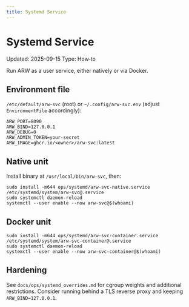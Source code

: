 ```yaml
---
title: Systemd Service
---
```


# Systemd Service

Updated: 2025-09-15
Type: How‑to

Run ARW as a user service, either natively or via Docker.

## Environment file

`/etc/default/arw-svc` (root) or `~/.config/arw-svc.env` (adjust `EnvironmentFile` accordingly):

```
ARW_PORT=8090
ARW_BIND=127.0.0.1
ARW_DEBUG=0
ARW_ADMIN_TOKEN=your-secret
ARW_IMAGE=ghcr.io/<owner>/arw-svc:latest
```

## Native unit

Install binary at `/usr/local/bin/arw-svc`, then:

```
sudo install -m644 ops/systemd/arw-svc-native.service /etc/systemd/system/arw-svc@.service
sudo systemctl daemon-reload
systemctl --user enable --now arw-svc@$(whoami)
```

## Docker unit

```
sudo install -m644 ops/systemd/arw-svc-container.service /etc/systemd/system/arw-svc-container@.service
sudo systemctl daemon-reload
systemctl --user enable --now arw-svc-container@$(whoami)
```

## Hardening

See `docs/ops/systemd_overrides.md` for cgroup weights and additional restrictions. Consider running behind a TLS reverse proxy and keeping `ARW_BIND=127.0.0.1`.

